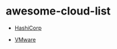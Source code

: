 # awesome-cloud-list

- [HashiCorp](https://www.hashicorp.com/)

- [VMware](https://www.vmware.com/)
